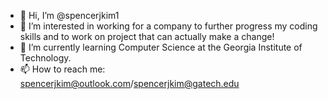 - 👋 Hi, I’m @spencerjkim1
- 👀 I’m interested in working for a company to further progress my coding skills and to work on project that can actually make a change!
- 🌱 I’m currently learning Computer Science at the Georgia Institute of Technology.
- 📫 How to reach me: spencerjkim@outlook.com/spencerjkim@gatech.edu

<!---
spencerjkim1/spencerjkim1 is a ✨ special ✨ repository because its `README.md` (this file) appears on your GitHub profile.
You can click the Preview link to take a look at your changes.
--->
